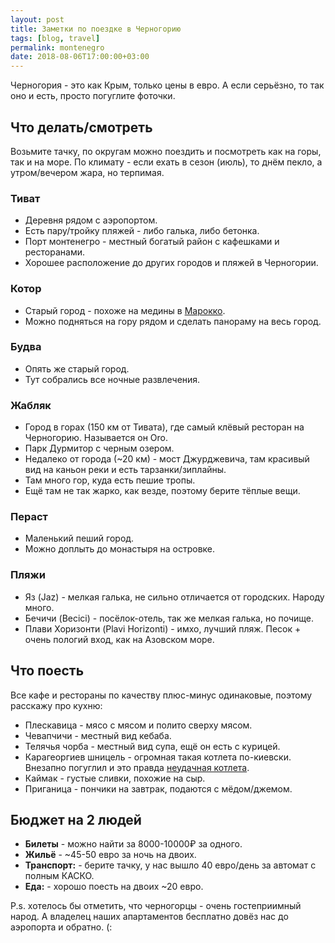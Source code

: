 ```yaml
---
layout: post
title: Заметки по поездке в Черногорию
tags: [blog, travel]
permalink: montenegro
date: 2018-08-06T17:00:00+03:00
---
```


Черногория - это как Крым, только цены в евро. А если серьёзно, то так оно и есть, просто погуглите фоточки.
<!--more-->

## Что делать/смотреть
Возьмите тачку, по округам можно поездить и посмотреть как на горы, так и на море.
По климату - если ехать в сезон (июль), то днём пекло, а утром/вечером жара, но терпимая.

### Тиват

* Деревня рядом с аэропортом.
* Есть пару/тройку пляжей - либо галька, либо бетонка.
* Порт монтенегро - местный богатый район с кафешками и ресторанами.
* Хорошее расположение до других городов и пляжей в Черногории.

### Котор

* Старый город - похоже на медины в [Марокко](https://vanadium23.me/marocco/).
* Можно подняться на гору рядом и сделать панораму на весь город.

### Будва

* Опять же старый город.
* Тут собрались все ночные развлечения.

### Жабляк

* Город в горах (150 км от Тивата), где самый клёвый ресторан на Черногорию. Называется он Oro.
* Парк Дурмитор с черным озером.
* Недалеко от города (~20 км) - мост Джурджевича, там красивый вид на каньон реки и есть тарзанки/зиплайны.
* Там много гор, куда есть пешие тропы.
* Ещё там не так жарко, как везде, поэтому берите тёплые вещи.

### Пераст

* Маленький пеший город.
* Можно доплыть до монастыря на островке.

### Пляжи

* Яз (Jaz) - мелкая галька, не сильно отличается от городских. Народу много.
* Бечичи (Becici) - посёлок-отель, так же мелкая галька, но почище.
* Плави Хоризонти (Plavi Horizonti) - имхо, лучший пляж. Песок + очень пологий вход, как на Азовском море.

## Что поесть
Все кафе и рестораны по качеству плюс-минус одинаковые, поэтому расскажу про кухню:
* Плескавица - мясо с мясом и полито сверху мясом.
* Чевапчичи - местный вид кебаба.
* Телячья чорба - местный вид супа, ещё он есть с курицей.
* Карагеоргиев шницель - огромная такая котлета по-киевски. Внезапно погуглил и это правда [неудачная котлета](https://ru.wikipedia.org/wiki/%D0%9A%D0%B0%D1%80%D0%B0%D0%B3%D0%B5%D0%BE%D1%80%D0%B3%D0%B8%D0%B5%D0%B2_%D1%88%D0%BD%D0%B8%D1%86%D0%B5%D0%BB%D1%8C).
* Каймак - густые сливки, похожие на сыр.
* Приганица - пончики на завтрак, подаются с мёдом/джемом.

## Бюджет на 2 людей

* **Билеты** - можно найти за 8000-10000₽ за одного.
* **Жильё** - ~45-50 евро за ночь на двоих.
* **Транспорт:** - берите тачку, у нас вышло 40 евро/день за автомат с полным КАСКО.
* **Еда:** - хорошо поесть на двоих ~20 евро. 

P.s. хотелось бы отметить, что черногорцы - очень гостеприимный народ. А владелец наших апартаментов бесплатно довёз нас до аэропорта и обратно. (:
